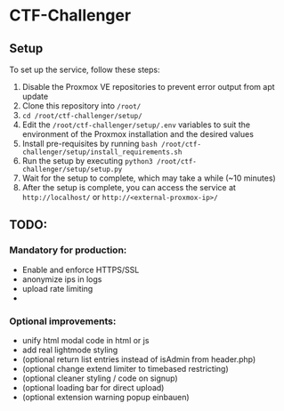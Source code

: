 
# CTF-Challenger

## Setup

To set up the service, follow these steps:
1. Disable the Proxmox VE repositories to prevent error output from apt update
2. Clone this repository into `/root/`
3. `cd /root/ctf-challenger/setup/`
4. Edit the `/root/ctf-challenger/setup/.env` variables to suit the environment of the Proxmox installation and the desired values
5. Install pre-requisites by running `bash /root/ctf-challenger/setup/install_requirements.sh`
6. Run the setup by executing `python3 /root/ctf-challenger/setup/setup.py`
7. Wait for the setup to complete, which may take a while (~10 minutes)
8. After the setup is complete, you can access the service at `http://localhost/` or `http://<external-proxmox-ip>/`

## TODO:

### Mandatory for production:
- Enable and enforce HTTPS/SSL
- anonymize ips in logs
- upload rate limiting
- 

### Optional improvements:
- unify html modal code in html or js
- add real lightmode styling
- (optional return list entries instead of isAdmin from header.php)
- (optional change extend limiter to timebased restricting)
- (optional cleaner styling / code on signup)
- (optional loading bar for direct upload)
- (optional extension warning popup einbauen)

